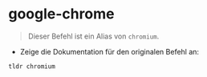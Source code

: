# google-chrome

> Dieser Befehl ist ein Alias von `chromium`.

- Zeige die Dokumentation für den originalen Befehl an:

`tldr chromium`
